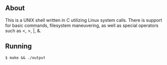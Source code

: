 ## About
This is a UNIX shell written in C utilizing Linux system calls. There is support for basic commands, filesystem maneuvering, as well as special operators such as <, >, |, &.
## Running
<pre><code>$ make && ./output</pre></code>
